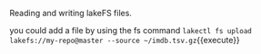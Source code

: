 Reading and writing lakeFS files.

you could add a file by using the fs command
`lakectl fs upload lakefs://my-repo@master --source ~/imdb.tsv.gz`{{execute}}
 
